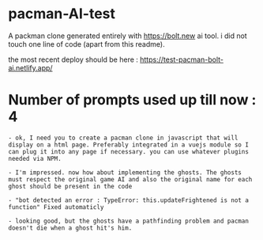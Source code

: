 # pacman-AI-test

A packman clone generated entirely with https://bolt.new ai tool. i did not touch one line of code (apart from this readme).

the most recent deploy should be here :
https://test-pacman-bolt-ai.netlify.app/

# Number of prompts used up till now : 4

```
- ok, I need you to create a pacman clone in javascript that will display on a html page. Preferably integrated in a vuejs module so I can plug it into any page if necessary. you can use whatever plugins needed via NPM.

- I'm impressed. now how about implementing the ghosts. The ghosts must respect the original game AI and also the original name for each ghost should be present in the code

- "bot detected an error : TypeError: this.updateFrightened is not a function" Fixed automaticly

- looking good, but the ghosts have a pathfinding problem and pacman doesn't die when a ghost hit's him.
```
